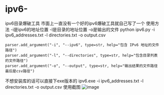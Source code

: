 # ipv6-
ipv6目录爆破工具
市面上一直没有一个好的ipv6爆破工具就自己写了一个
使用方法 -i是ipv6的地址位置 -l是目录的地址位置 -o是输出的文件
python ipv6.py -i ipv6_addresses.txt -l directories.txt -o output.csv

	parser.add_argument("-i", "--ipv6", type=str, help="包含 IPv6 地址的文件路径")
	parser.add_argument("-l", "--directories", type=str, help="包含目录列表的文件路径")
	parser.add_argument("-o", "--output", type=str, help="输出结果的文件路径最后是csv路径")


不想安装库的话可以直接下exe版本的
ipv6.exe -i ipv6_addresses.txt -l directories.txt -o output.csv
使用截图
![image](https://github.com/user-attachments/assets/86777000-9a10-49f2-9f47-1ec2c70942e1)
